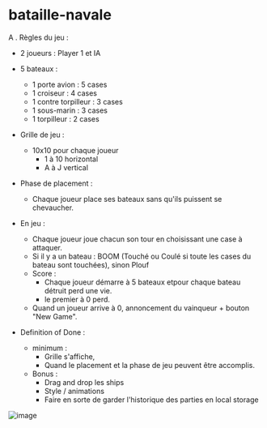 # bataille-navale

A . Règles du jeu :

-   2 joueurs : Player 1 et IA

-   5 bateaux :

    -   1 porte avion : 5 cases
    -   1 croiseur : 4 cases
    -   1 contre torpilleur : 3 cases
    -   1 sous-marin : 3 cases
    -   1 torpilleur : 2 cases

-   Grille de jeu :
    -   10x10 pour chaque joueur
        -   1 à 10 horizontal
        -   A à J vertical
-   Phase de placement :

    -   Chaque joueur place ses bateaux sans qu'ils puissent se chevaucher.

-   En jeu :

    -   Chaque joueur joue chacun son tour en choisissant une case à attaquer.
    -   Si il y a un bateau : BOOM (Touché ou Coulé si toute les cases du bateau sont touchées), sinon Plouf
    -   Score :
        -   Chaque joueur démarre à 5 bateaux etpour chaque bateau détruit perd une vie.
        -   le premier à 0 perd.
    -   Quand un joueur arrive à 0, annoncement du vainqueur + bouton "New Game".

-   Definition of Done :
    -   minimum :
        -   Grille s'affiche,
        -   Quand le placement et la phase de jeu peuvent être accomplis.
    -   Bonus :
        -   Drag and drop les ships
        -   Style / animations
        -   Faire en sorte de garder l'historique des parties en local storage

![image](https://i.pinimg.com/originals/25/3c/88/253c88d7a9750f6b9cb68d8f49a4b400.gif)
